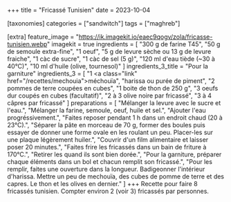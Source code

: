 +++
title = "Fricassé Tunisien"
date = 2023-10-04

[taxonomies]
categories = ["sandwitch"]
tags = ["maghreb"]

[extra]
feature_image = "https://ik.imagekit.io/eaec9qogv/zola/fricasse-tunisien.webp"
imagekit = true
ingredients = [
  "300 g de farine T45",
  "50 g de semoule extra-fine",
  "1 oeuf",
  "5 g de levure sèche ou 13 g de levure fraiche",
  "1 càc de sucre",
  "1 càc de sel (5 g)",
  "120 ml d'eau tiède (~30 à 40°C)",
  "10 ml d'huile (olive, tournesol)"
]
ingredients_3_title = "Pour la garniture"
ingredients_3 = [
  "1 <a class=\"link\" href=\"/recettes/mechouia\">méchouïa</a>",
  "harissa ou purée de piment",
  "2 pommes de terre coupées en cubes",
  "1 boite de thon de 250 g",
  "3 oeufs dur coupés en cubes (facultatif)",
  "2 à 3 olive noire par fricassé",
  "3 à 4 câpres par fricassé"
]
preparations = [
  "Mélanger la levure avec le sucre et l'eau.",
  "Mélanger la farine, semoule, oeuf, huile et sel.",
  "Ajouter l'eau progréssivement.",
  "Faites reposer pendant 1 h dans un endroit chaud (20 à 23°C).",
  "Séparer la pâte en morceau de 70 g, former des boules puis essayer de donner une forme ovale en les roulant un peu. Placer-les sur une plaque légèrement huiler.",
  "Couvrir d'un film alimentaire et laisser poser 20 minutes.",
  "Faites frire les fricassés dans un bain de friture à 170°C.",
  "Retirer les quand ils sont bien dorée.",
  "Pour la garniture, préparer chaque éléments dans un bol et chacun remplit son fricassé.",
  "Pour les remplir, faites une ouverture dans la longueur. Badigeonner l'intérieur d'harissa. Mettre un peu de mechouïa, des cubes de pomme de terre et des capres. Le thon et les olives en dernier."
]
+++
Recette pour faire 8 fricassés tunisien. Compter environ 2 (voir 3) fricassés par personnes.

